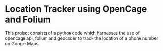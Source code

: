 # Location Tracker using OpenCage and Folium

This project consists of a python code which harnesses the use of opencage api, folium and geocoder to track the location of a phone number on Google Maps. 